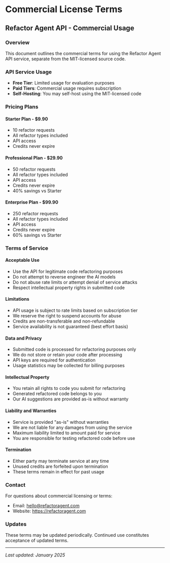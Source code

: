 # Commercial License Terms

## Refactor Agent API - Commercial Usage

### Overview
This document outlines the commercial terms for using the Refactor Agent API service, separate from the MIT-licensed source code.

### API Service Usage
- **Free Tier**: Limited usage for evaluation purposes
- **Paid Tiers**: Commercial usage requires subscription
- **Self-Hosting**: You may self-host using the MIT-licensed code

### Pricing Plans

#### Starter Plan - $9.90
- 10 refactor requests
- All refactor types included
- API access
- Credits never expire

#### Professional Plan - $29.90
- 50 refactor requests  
- All refactor types included
- API access
- Credits never expire
- 40% savings vs Starter

#### Enterprise Plan - $99.90
- 250 refactor requests
- All refactor types included
- API access
- Credits never expire
- 60% savings vs Starter

### Terms of Service

#### Acceptable Use
- Use the API for legitimate code refactoring purposes
- Do not attempt to reverse engineer the AI models
- Do not abuse rate limits or attempt denial of service attacks
- Respect intellectual property rights in submitted code

#### Limitations
- API usage is subject to rate limits based on subscription tier
- We reserve the right to suspend accounts for abuse
- Credits are non-transferable and non-refundable
- Service availability is not guaranteed (best effort basis)

#### Data and Privacy
- Submitted code is processed for refactoring purposes only
- We do not store or retain your code after processing
- API keys are required for authentication
- Usage statistics may be collected for billing purposes

#### Intellectual Property
- You retain all rights to code you submit for refactoring
- Generated refactored code belongs to you
- Our AI suggestions are provided as-is without warranty

#### Liability and Warranties
- Service is provided "as-is" without warranties
- We are not liable for any damages from using the service
- Maximum liability limited to amount paid for service
- You are responsible for testing refactored code before use

#### Termination
- Either party may terminate service at any time
- Unused credits are forfeited upon termination
- These terms remain in effect for past usage

### Contact
For questions about commercial licensing or terms:
- Email: hello@refactoragent.com
- Website: https://refactoragent.com

### Updates
These terms may be updated periodically. Continued use constitutes acceptance of updated terms.

---

*Last updated: January 2025*